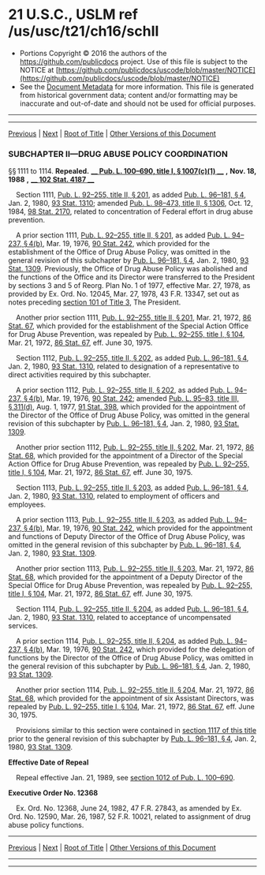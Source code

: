 ---
---

# 21 U.S.C., USLM ref /us/usc/t21/ch16/schII

* Portions Copyright © 2016 the authors of the https://github.com/publicdocs project.
  Use of this file is subject to the NOTICE at [https://github.com/publicdocs/uscode/blob/master/NOTICE](https://github.com/publicdocs/uscode/blob/master/NOTICE)
* See the [Document Metadata](././../../../../..//README.md) for more information.
  This file is generated from historical government data; content and/or formatting may be inaccurate and out-of-date and should not be used for official purposes.

----------
----------

[Previous](./../../../../..//us/usc/t21/ch16/schI/m__us_usc_t21_s1104.md) | [Next](./../../../../..//us/usc/t21/ch16/schII/m__us_usc_t21_s1115.md) | [Root of Title](./../../../../../) | [Other Versions of this Document](https://publicdocs.github.io/go/links?ns=uslm&ref=%2Fus%2Fusc%2Ft21%2Fch16%2FschII)

### SUBCHAPTER II—DRUG ABUSE POLICY COORDINATION

§§ 1111 to 1114. __Repealed.__  __[__  __Pub. L. 100–690, title I, § 1007(c)(1)__  __][/us/pl/100/690/s1007/c/1]__  __,__  __Nov. 18, 1988__  __,__  __[__  __102 Stat. 4187__  __][/us/stat/102/4187]__ 

    Section 1111, [Pub. L. 92–255, title II, § 201][/us/pl/92/255/s201], as added [Pub. L. 96–181, § 4][/us/pl/96/181/s4], Jan. 2, 1980, [93 Stat. 1310][/us/stat/93/1310]; amended [Pub. L. 98–473, title II, § 1306][/us/pl/98/473/s1306], Oct. 12, 1984, [98 Stat. 2170][/us/stat/98/2170], related to concentration of Federal effort in drug abuse prevention.

    A prior section 1111, [Pub. L. 92–255, title II, § 201][/us/pl/92/255/s201], as added [Pub. L. 94–237, § 4(b)][/us/pl/94/237/s4/b], Mar. 19, 1976, [90 Stat. 242][/us/stat/90/242], which provided for the establishment of the Office of Drug Abuse Policy, was omitted in the general revision of this subchapter by [Pub. L. 96–181, § 4][/us/pl/96/181/s4], Jan. 2, 1980, [93 Stat. 1309][/us/stat/93/1309]. Previously, the Office of Drug Abuse Policy was abolished and the functions of the Office and its Director were transferred to the President by sections 3 and 5 of Reorg. Plan No. 1 of 1977, effective Mar. 27, 1978, as provided by Ex. Ord. No. 12045, Mar. 27, 1978, 43 F.R. 13347, set out as notes preceding [section 101 of Title 3][/us/usc/t3/s101], The President.

    Another prior section 1111, [Pub. L. 92–255, title II, § 201][/us/pl/92/255/s201], Mar. 21, 1972, [86 Stat. 67][/us/stat/86/67], which provided for the establishment of the Special Action Office for Drug Abuse Prevention, was repealed by [Pub. L. 92–255, title I, § 104][/us/pl/92/255/s104], Mar. 21, 1972, [86 Stat. 67][/us/stat/86/67], eff. June 30, 1975.

    Section 1112, [Pub. L. 92–255, title II, § 202][/us/pl/92/255/s202], as added [Pub. L. 96–181, § 4][/us/pl/96/181/s4], Jan. 2, 1980, [93 Stat. 1310][/us/stat/93/1310], related to designation of a representative to direct activities required by this subchapter.

    A prior section 1112, [Pub. L. 92–255, title II, § 202][/us/pl/92/255/s202], as added [Pub. L. 94–237, § 4(b)][/us/pl/94/237/s4/b], Mar. 19, 1976, [90 Stat. 242][/us/stat/90/242]; amended [Pub. L. 95–83, title III, § 311(d)][/us/pl/95/83/s311/d], Aug. 1, 1977, [91 Stat. 398][/us/stat/91/398], which provided for the appointment of the Director of the Office of Drug Abuse Policy, was omitted in the general revision of this subchapter by [Pub. L. 96–181, § 4][/us/pl/96/181/s4], Jan. 2, 1980, [93 Stat. 1309][/us/stat/93/1309].

    Another prior section 1112, [Pub. L. 92–255, title II, § 202][/us/pl/92/255/s202], Mar. 21, 1972, [86 Stat. 68][/us/stat/86/68], which provided for the appointment of a Director of the Special Action Office for Drug Abuse Prevention, was repealed by [Pub. L. 92–255, title I, § 104][/us/pl/92/255/s104], Mar. 21, 1972, [86 Stat. 67][/us/stat/86/67], eff. June 30, 1975.

    Section 1113, [Pub. L. 92–255, title II, § 203][/us/pl/92/255/s203], as added [Pub. L. 96–181, § 4][/us/pl/96/181/s4], Jan. 2, 1980, [93 Stat. 1310][/us/stat/93/1310], related to employment of officers and employees.

    A prior section 1113, [Pub. L. 92–255, title II, § 203][/us/pl/92/255/s203], as added [Pub. L. 94–237, § 4(b)][/us/pl/94/237/s4/b], Mar. 19, 1976, [90 Stat. 242][/us/stat/90/242], which provided for the appointment and functions of Deputy Director of the Office of Drug Abuse Policy, was omitted in the general revision of this subchapter by [Pub. L. 96–181, § 4][/us/pl/96/181/s4], Jan. 2, 1980, [93 Stat. 1309][/us/stat/93/1309].

    Another prior section 1113, [Pub. L. 92–255, title II, § 203][/us/pl/92/255/s203], Mar. 21, 1972, [86 Stat. 68][/us/stat/86/68], which provided for the appointment of a Deputy Director of the Special Office for Drug Abuse Prevention, was repealed by [Pub. L. 92–255, title I, § 104][/us/pl/92/255/s104], Mar. 21, 1972, [86 Stat. 67][/us/stat/86/67], eff. June 30, 1975.

    Section 1114, [Pub. L. 92–255, title II, § 204][/us/pl/92/255/s204], as added [Pub. L. 96–181, § 4][/us/pl/96/181/s4], Jan. 2, 1980, [93 Stat. 1310][/us/stat/93/1310], related to acceptance of uncompensated services.

    A prior section 1114, [Pub. L. 92–255, title II, § 204][/us/pl/92/255/s204], as added [Pub. L. 94–237, § 4(b)][/us/pl/94/237/s4/b], Mar. 19, 1976, [90 Stat. 242][/us/stat/90/242], which provided for the delegation of functions by the Director of the Office of Drug Abuse Policy, was omitted in the general revision of this subchapter by [Pub. L. 96–181, § 4][/us/pl/96/181/s4], Jan. 2, 1980, [93 Stat. 1309][/us/stat/93/1309].

    Another prior section 1114, [Pub. L. 92–255, title II, § 204][/us/pl/92/255/s204], Mar. 21, 1972, [86 Stat. 68][/us/stat/86/68], which provided for the appointment of six Assistant Directors, was repealed by [Pub. L. 92–255, title I, § 104][/us/pl/92/255/s104], Mar. 21, 1972, [86 Stat. 67][/us/stat/86/67], eff. June 30, 1975.

    Provisions similar to this section were contained in [section 1117 of this title][/us/usc/t21/s1117] prior to the general revision of this subchapter by [Pub. L. 96–181, § 4][/us/pl/96/181/s4], Jan. 2, 1980, [93 Stat. 1309][/us/stat/93/1309].

 __Effective Date of Repeal__ 

    Repeal effective Jan. 21, 1989, see [section 1012 of Pub. L. 100–690][/us/pl/100/690/s1012].

 __Executive Order No. 12368__ 

    Ex. Ord. No. 12368, June 24, 1982, 47 F.R. 27843, as amended by Ex. Ord. No. 12590, Mar. 26, 1987, 52 F.R. 10021, related to assignment of drug abuse policy functions.

----------

[Previous](./../../../../..//us/usc/t21/ch16/schI/m__us_usc_t21_s1104.md) | [Next](./../../../../..//us/usc/t21/ch16/schII/m__us_usc_t21_s1115.md) | [Root of Title](./../../../../../) | [Other Versions of this Document](https://publicdocs.github.io/go/links?ns=uslm&ref=%2Fus%2Fusc%2Ft21%2Fch16%2FschII)

----------
----------

[/us/pl/100/690/s1007/c/1]: https://publicdocs.github.io/go/links?ns=uslm&ref=%2Fus%2Fpl%2F100%2F690%2Fs1007%2Fc%2F1
[/us/stat/102/4187]: https://publicdocs.github.io/go/links?ns=uslm&ref=%2Fus%2Fstat%2F102%2F4187
[/us/pl/92/255/s201]: https://publicdocs.github.io/go/links?ns=uslm&ref=%2Fus%2Fpl%2F92%2F255%2Fs201
[/us/pl/96/181/s4]: https://publicdocs.github.io/go/links?ns=uslm&ref=%2Fus%2Fpl%2F96%2F181%2Fs4
[/us/stat/93/1310]: https://publicdocs.github.io/go/links?ns=uslm&ref=%2Fus%2Fstat%2F93%2F1310
[/us/pl/98/473/s1306]: https://publicdocs.github.io/go/links?ns=uslm&ref=%2Fus%2Fpl%2F98%2F473%2Fs1306
[/us/stat/98/2170]: https://publicdocs.github.io/go/links?ns=uslm&ref=%2Fus%2Fstat%2F98%2F2170
[/us/pl/92/255/s201]: https://publicdocs.github.io/go/links?ns=uslm&ref=%2Fus%2Fpl%2F92%2F255%2Fs201
[/us/pl/94/237/s4/b]: https://publicdocs.github.io/go/links?ns=uslm&ref=%2Fus%2Fpl%2F94%2F237%2Fs4%2Fb
[/us/stat/90/242]: https://publicdocs.github.io/go/links?ns=uslm&ref=%2Fus%2Fstat%2F90%2F242
[/us/pl/96/181/s4]: https://publicdocs.github.io/go/links?ns=uslm&ref=%2Fus%2Fpl%2F96%2F181%2Fs4
[/us/stat/93/1309]: https://publicdocs.github.io/go/links?ns=uslm&ref=%2Fus%2Fstat%2F93%2F1309
[/us/usc/t3/s101]: https://publicdocs.github.io/go/links?ns=uslm&ref=%2Fus%2Fusc%2Ft3%2Fs101
[/us/pl/92/255/s201]: https://publicdocs.github.io/go/links?ns=uslm&ref=%2Fus%2Fpl%2F92%2F255%2Fs201
[/us/stat/86/67]: https://publicdocs.github.io/go/links?ns=uslm&ref=%2Fus%2Fstat%2F86%2F67
[/us/pl/92/255/s104]: https://publicdocs.github.io/go/links?ns=uslm&ref=%2Fus%2Fpl%2F92%2F255%2Fs104
[/us/stat/86/67]: https://publicdocs.github.io/go/links?ns=uslm&ref=%2Fus%2Fstat%2F86%2F67
[/us/pl/92/255/s202]: https://publicdocs.github.io/go/links?ns=uslm&ref=%2Fus%2Fpl%2F92%2F255%2Fs202
[/us/pl/96/181/s4]: https://publicdocs.github.io/go/links?ns=uslm&ref=%2Fus%2Fpl%2F96%2F181%2Fs4
[/us/stat/93/1310]: https://publicdocs.github.io/go/links?ns=uslm&ref=%2Fus%2Fstat%2F93%2F1310
[/us/pl/92/255/s202]: https://publicdocs.github.io/go/links?ns=uslm&ref=%2Fus%2Fpl%2F92%2F255%2Fs202
[/us/pl/94/237/s4/b]: https://publicdocs.github.io/go/links?ns=uslm&ref=%2Fus%2Fpl%2F94%2F237%2Fs4%2Fb
[/us/stat/90/242]: https://publicdocs.github.io/go/links?ns=uslm&ref=%2Fus%2Fstat%2F90%2F242
[/us/pl/95/83/s311/d]: https://publicdocs.github.io/go/links?ns=uslm&ref=%2Fus%2Fpl%2F95%2F83%2Fs311%2Fd
[/us/stat/91/398]: https://publicdocs.github.io/go/links?ns=uslm&ref=%2Fus%2Fstat%2F91%2F398
[/us/pl/96/181/s4]: https://publicdocs.github.io/go/links?ns=uslm&ref=%2Fus%2Fpl%2F96%2F181%2Fs4
[/us/stat/93/1309]: https://publicdocs.github.io/go/links?ns=uslm&ref=%2Fus%2Fstat%2F93%2F1309
[/us/pl/92/255/s202]: https://publicdocs.github.io/go/links?ns=uslm&ref=%2Fus%2Fpl%2F92%2F255%2Fs202
[/us/stat/86/68]: https://publicdocs.github.io/go/links?ns=uslm&ref=%2Fus%2Fstat%2F86%2F68
[/us/pl/92/255/s104]: https://publicdocs.github.io/go/links?ns=uslm&ref=%2Fus%2Fpl%2F92%2F255%2Fs104
[/us/stat/86/67]: https://publicdocs.github.io/go/links?ns=uslm&ref=%2Fus%2Fstat%2F86%2F67
[/us/pl/92/255/s203]: https://publicdocs.github.io/go/links?ns=uslm&ref=%2Fus%2Fpl%2F92%2F255%2Fs203
[/us/pl/96/181/s4]: https://publicdocs.github.io/go/links?ns=uslm&ref=%2Fus%2Fpl%2F96%2F181%2Fs4
[/us/stat/93/1310]: https://publicdocs.github.io/go/links?ns=uslm&ref=%2Fus%2Fstat%2F93%2F1310
[/us/pl/92/255/s203]: https://publicdocs.github.io/go/links?ns=uslm&ref=%2Fus%2Fpl%2F92%2F255%2Fs203
[/us/pl/94/237/s4/b]: https://publicdocs.github.io/go/links?ns=uslm&ref=%2Fus%2Fpl%2F94%2F237%2Fs4%2Fb
[/us/stat/90/242]: https://publicdocs.github.io/go/links?ns=uslm&ref=%2Fus%2Fstat%2F90%2F242
[/us/pl/96/181/s4]: https://publicdocs.github.io/go/links?ns=uslm&ref=%2Fus%2Fpl%2F96%2F181%2Fs4
[/us/stat/93/1309]: https://publicdocs.github.io/go/links?ns=uslm&ref=%2Fus%2Fstat%2F93%2F1309
[/us/pl/92/255/s203]: https://publicdocs.github.io/go/links?ns=uslm&ref=%2Fus%2Fpl%2F92%2F255%2Fs203
[/us/stat/86/68]: https://publicdocs.github.io/go/links?ns=uslm&ref=%2Fus%2Fstat%2F86%2F68
[/us/pl/92/255/s104]: https://publicdocs.github.io/go/links?ns=uslm&ref=%2Fus%2Fpl%2F92%2F255%2Fs104
[/us/stat/86/67]: https://publicdocs.github.io/go/links?ns=uslm&ref=%2Fus%2Fstat%2F86%2F67
[/us/pl/92/255/s204]: https://publicdocs.github.io/go/links?ns=uslm&ref=%2Fus%2Fpl%2F92%2F255%2Fs204
[/us/pl/96/181/s4]: https://publicdocs.github.io/go/links?ns=uslm&ref=%2Fus%2Fpl%2F96%2F181%2Fs4
[/us/stat/93/1310]: https://publicdocs.github.io/go/links?ns=uslm&ref=%2Fus%2Fstat%2F93%2F1310
[/us/pl/92/255/s204]: https://publicdocs.github.io/go/links?ns=uslm&ref=%2Fus%2Fpl%2F92%2F255%2Fs204
[/us/pl/94/237/s4/b]: https://publicdocs.github.io/go/links?ns=uslm&ref=%2Fus%2Fpl%2F94%2F237%2Fs4%2Fb
[/us/stat/90/242]: https://publicdocs.github.io/go/links?ns=uslm&ref=%2Fus%2Fstat%2F90%2F242
[/us/pl/96/181/s4]: https://publicdocs.github.io/go/links?ns=uslm&ref=%2Fus%2Fpl%2F96%2F181%2Fs4
[/us/stat/93/1309]: https://publicdocs.github.io/go/links?ns=uslm&ref=%2Fus%2Fstat%2F93%2F1309
[/us/pl/92/255/s204]: https://publicdocs.github.io/go/links?ns=uslm&ref=%2Fus%2Fpl%2F92%2F255%2Fs204
[/us/stat/86/68]: https://publicdocs.github.io/go/links?ns=uslm&ref=%2Fus%2Fstat%2F86%2F68
[/us/pl/92/255/s104]: https://publicdocs.github.io/go/links?ns=uslm&ref=%2Fus%2Fpl%2F92%2F255%2Fs104
[/us/stat/86/67]: https://publicdocs.github.io/go/links?ns=uslm&ref=%2Fus%2Fstat%2F86%2F67
[/us/usc/t21/s1117]: https://publicdocs.github.io/go/links?ns=uslm&ref=%2Fus%2Fusc%2Ft21%2Fs1117
[/us/pl/96/181/s4]: https://publicdocs.github.io/go/links?ns=uslm&ref=%2Fus%2Fpl%2F96%2F181%2Fs4
[/us/stat/93/1309]: https://publicdocs.github.io/go/links?ns=uslm&ref=%2Fus%2Fstat%2F93%2F1309
[/us/pl/100/690/s1012]: https://publicdocs.github.io/go/links?ns=uslm&ref=%2Fus%2Fpl%2F100%2F690%2Fs1012


